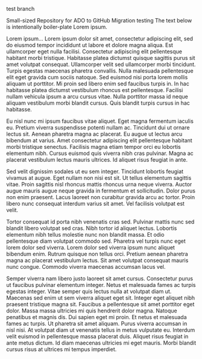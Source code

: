 test branch

Small-sized Repository for ADO to GitHub Migration testing
The text below is intentionally boiler-plate Lorem ipsum.

Lorem ipsum...
Lorem ipsum dolor sit amet, consectetur adipiscing elit, sed do eiusmod tempor incididunt ut labore et dolore magna aliqua. Est ullamcorper eget nulla facilisi. Consectetur adipiscing elit pellentesque habitant morbi tristique. Habitasse platea dictumst quisque sagittis purus sit amet volutpat consequat. Ullamcorper velit sed ullamcorper morbi tincidunt. Turpis egestas maecenas pharetra convallis. Nulla malesuada pellentesque elit eget gravida cum sociis natoque. Sed euismod nisi porta lorem mollis aliquam ut porttitor. Mi proin sed libero enim sed faucibus turpis in. In hac habitasse platea dictumst vestibulum rhoncus est pellentesque. Facilisi nullam vehicula ipsum a arcu cursus vitae. Nulla porttitor massa id neque aliquam vestibulum morbi blandit cursus. Quis blandit turpis cursus in hac habitasse.

Eu nisl nunc mi ipsum faucibus vitae aliquet. Eget magna fermentum iaculis eu. Pretium viverra suspendisse potenti nullam ac. Tincidunt dui ut ornare lectus sit. Aenean pharetra magna ac placerat. Eu augue ut lectus arcu bibendum at varius. Amet consectetur adipiscing elit pellentesque habitant morbi tristique senectus. Facilisis magna etiam tempor orci eu lobortis elementum nibh. Cursus euismod quis viverra nibh cras pulvinar. Magna ac placerat vestibulum lectus mauris ultrices. Id aliquet risus feugiat in ante.

Sed velit dignissim sodales ut eu sem integer. Tincidunt lobortis feugiat vivamus at augue. Eget nullam non nisi est sit. Ut tellus elementum sagittis vitae. Proin sagittis nisl rhoncus mattis rhoncus urna neque viverra. Auctor augue mauris augue neque gravida in fermentum et sollicitudin. Dolor purus non enim praesent. Lacus laoreet non curabitur gravida arcu ac tortor. Proin libero nunc consequat interdum varius sit amet. Vel facilisis volutpat est velit.

Tortor consequat id porta nibh venenatis cras sed. Pulvinar mattis nunc sed blandit libero volutpat sed cras. Nibh tortor id aliquet lectus. Lobortis elementum nibh tellus molestie nunc non blandit massa. Et odio pellentesque diam volutpat commodo sed. Pharetra vel turpis nunc eget lorem dolor sed viverra. Lorem dolor sed viverra ipsum nunc aliquet bibendum enim. Rutrum quisque non tellus orci. Pretium aenean pharetra magna ac placerat vestibulum lectus. Sit amet volutpat consequat mauris nunc congue. Commodo viverra maecenas accumsan lacus vel.

Semper viverra nam libero justo laoreet sit amet cursus. Consectetur purus ut faucibus pulvinar elementum integer. Netus et malesuada fames ac turpis egestas integer. Vitae semper quis lectus nulla at volutpat diam ut. Maecenas sed enim ut sem viverra aliquet eget sit. Integer eget aliquet nibh praesent tristique magna sit. Faucibus a pellentesque sit amet porttitor eget dolor. Massa massa ultricies mi quis hendrerit dolor magna. Natoque penatibus et magnis dis. Dui sapien eget mi proin. Et netus et malesuada fames ac turpis. Ut pharetra sit amet aliquam. Purus viverra accumsan in nisl nisi. At volutpat diam ut venenatis tellus in metus vulputate eu. Interdum velit euismod in pellentesque massa placerat duis. Aliquet risus feugiat in ante metus dictum. Id diam maecenas ultricies mi eget mauris. Morbi blandit cursus risus at ultrices mi tempus imperdiet.
